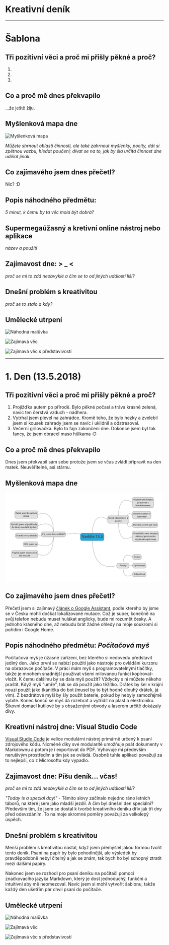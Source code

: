 # **Kreativní deník**

* * *
# Šablona
## Tři pozitivní věci a proč mi přišly pěkné a proč?
1. 
2. 
3. 

## Co a proč mě dnes překvapilo
...že ještě žiju.

## Myšlenková mapa dne
![Myšlenková mapa](den0/mapa.jpg)

*Můžete shrnout oblasti činnosti, ale také zahrnout myšlenky, pocity, dát si zpětnou vazbu, hledat poučení; dívat se na to, jak by šla určitá činnost dne udělat jinak.*

## Co zajímavého jsem dnes přečetl?
Nic? :D

## Popis náhodného předmětu:
*5 minut, k čemu by ta věc mola být dobrá?*

## Supermegaúžasný a kretivní online nástroj nebo aplikace
*název a použití*

## Zajímavost dne: > _ <
*proč se mi to zdá neobvyklé a čím se to od jiných událostí liší?*

## Dnešní problém s kreativitou
*proč se to stalo a kdy?*

## Umělecké utrpení
![Náhodná malůvka](den0/maluvka.jpg)

![Zajímavá věc](den0/zajimava-vec.jpg)

![Zajímavá věc s představivostí](den0/zvsp.jpg)
* * *


# 1. Den (13.5.2018)
## Tři pozitivní věci a proč mi přišly pěkné a proč?

1. Projížďka autem po přírodě. Bylo pěkné počasí a tráva krásně zelená, navíc ten čerstvá vzduch - nádhera.
2. Vytrhal jsem plevel na zahrádce. Kromě toho, že bylo hezky a zvelebil jsem si kousek zahrady jsem se navíc i uklidnil a odstresoval.
3. Večerní grilovačka. Bylo to fajn zakončení dne. Dokonce jsem byl tak fancy, že jsem obracel maso hůlkama :D

## Co a proč mě dnes překvapilo
Dnes jsem překvapil sám sebe protože jsem se včas zvládl připravit na den matek. Neuvěřitelné, asi stárnu.

## Myšlenková mapa dne
![Myšlenková mapa](den1/mapa.png)

## Co zajímavého jsem dnes přečetl?
Přečetl jsem si zajímavý [článek o Google Assistant](https://www.cnews.cz/google-assistant-cestina-io18), podle kterého by jsme se v Česku mohli dočkat lokalizované mutace. Což je super, konečně na svůj telefon nebudu muset hulákat anglicky, bude mi rozumět česky. A jednoho krásného dne, až nebudu brát žádné ohledy na moje soukromí si pořídím i Google Home.

## Popis náhodného předmětu: *Počítačová myš*
Počítačová myš je úžasné zařízení, bez kterého si nedovedu představit jediný den. Jako první se nabízí použití jako nástroje pro ovládání kurzoru na obrazovce počítače. V práci mám myš s programovatelnými tlačítky, takže je mnohem snadnější používat všemi milovanou funkci kopírovat-vložit. K čemu dalšímu by se dala myš použít? Vždycky s ní můžete někoho praštit. Když myš "umře", tak se dá použít jako těžítko. Drátek by šel v krajní nouzi použít jako tkanička do bot (musel by to být hodně dlouhý drátek, já vím). Z bezdrátové myši by šly použít baterie, pokud by nebyly samozřejmě vybité. Konec konců se myš dá rozebrat a vytřídit na plast a elektroniku. Šikovní domácí kutilové by s obsaženými obvody a laserem určitě dokázaly divy.

## Kreativní nástroj dne: Visual Studio Code
[Visual Studio Code](https://code.visualstudio.com/) je velice modulární nástroj primárně určený k psaní zdrojového kódu. Nicméně díky své modularitě umožňuje psát dokumenty v Markdownu a potom je i exportovat do PDF. Vyhovuje mi především nerušivým prostředím a tím jak se ovládá. Osobně tuhle aplikaci považuji za to nejlepší, co z Microsoftu kdy vypadlo.

## Zajímavost dne: Píšu deník... včas!
*proč se mi to zdá neobvyklé a čím se to od jiných událostí liší?*

*"Today is a special day!"* - Těmito slovy začínalo nejedno ráno letních táborů, na které jsem jako mladší jezdil. A čím byl dnešní den speciální? Především tím, že jsem se dostal k tvorbě kreativního deníku dřív jak tři dny před odevzdáním. To na moje skromné poměry považuji za velkolepý úspěch.

## Dnešní problém s kreativitou
Menší problém s kreativitou nastal, když jsem přemýšlel jakou formou tvořit tento deník. Psaní na papír by bylo pohodlnější, ale výsledek by pravděpodobně nebyl čitelný a jak se znám, tak bych ho byl schopný ztratit mezi dalšími papíry.

Nakonec jsem se rozhodl pro psaní deníku na počítači pomocí značkovacího jazyka Markdown, který je dost jednoduchý, funkční a intuitivní aby mě neomezoval. Navíc jsem si mohl vytvořit šablonu, takže každý den ušetřím pár chvil psaní do počítače.

## Umělecké utrpení
![Náhodná malůvka](den0/maluvka.jpg)

![Zajímavá věc](den0/zajimava-vec.jpg)

![Zajímavá věc s představivostí](den0/zvsp.jpg)